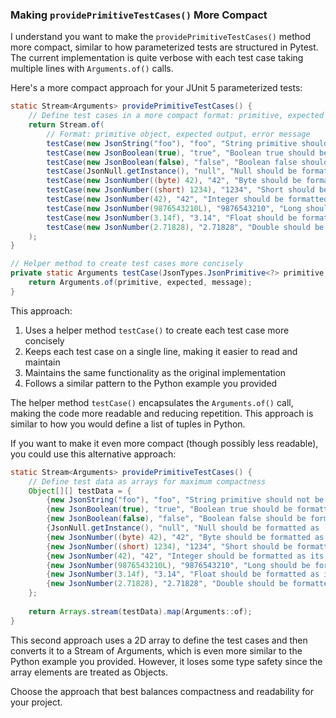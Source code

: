 ### Making `providePrimitiveTestCases()` More Compact

I understand you want to make the `providePrimitiveTestCases()` method more compact, similar to how parameterized tests are structured in Pytest. The current implementation is quite verbose with each test case taking multiple lines with `Arguments.of()` calls.

Here's a more compact approach for your JUnit 5 parameterized tests:

```java
static Stream<Arguments> providePrimitiveTestCases() {
    // Define test cases in a more compact format: primitive, expected output, message
    return Stream.of(
        // Format: primitive object, expected output, error message
        testCase(new JsonString("foo"), "foo", "String primitive should not be quoted with default format"),
        testCase(new JsonBoolean(true), "true", "Boolean true should be formatted as 'true'"),
        testCase(new JsonBoolean(false), "false", "Boolean false should be formatted as 'false'"),
        testCase(JsonNull.getInstance(), "null", "Null should be formatted as 'null'"),
        testCase(new JsonNumber((byte) 42), "42", "Byte should be formatted as its string representation"),
        testCase(new JsonNumber((short) 1234), "1234", "Short should be formatted as its string representation"),
        testCase(new JsonNumber(42), "42", "Integer should be formatted as its string representation"),
        testCase(new JsonNumber(9876543210L), "9876543210", "Long should be formatted as its string representation"),
        testCase(new JsonNumber(3.14f), "3.14", "Float should be formatted as its string representation"),
        testCase(new JsonNumber(2.71828), "2.71828", "Double should be formatted as its string representation")
    );
}

// Helper method to create test cases more concisely
private static Arguments testCase(JsonTypes.JsonPrimitive<?> primitive, String expected, String message) {
    return Arguments.of(primitive, expected, message);
}
```

This approach:

1. Uses a helper method `testCase()` to create each test case more concisely
2. Keeps each test case on a single line, making it easier to read and maintain
3. Maintains the same functionality as the original implementation
4. Follows a similar pattern to the Python example you provided

The helper method `testCase()` encapsulates the `Arguments.of()` call, making the code more readable and reducing repetition. This approach is similar to how you would define a list of tuples in Python.

If you want to make it even more compact (though possibly less readable), you could use this alternative approach:

```java
static Stream<Arguments> providePrimitiveTestCases() {
    // Define test data as arrays for maximum compactness
    Object[][] testData = {
        {new JsonString("foo"), "foo", "String primitive should not be quoted with default format"},
        {new JsonBoolean(true), "true", "Boolean true should be formatted as 'true'"},
        {new JsonBoolean(false), "false", "Boolean false should be formatted as 'false'"},
        {JsonNull.getInstance(), "null", "Null should be formatted as 'null'"},
        {new JsonNumber((byte) 42), "42", "Byte should be formatted as its string representation"},
        {new JsonNumber((short) 1234), "1234", "Short should be formatted as its string representation"},
        {new JsonNumber(42), "42", "Integer should be formatted as its string representation"},
        {new JsonNumber(9876543210L), "9876543210", "Long should be formatted as its string representation"},
        {new JsonNumber(3.14f), "3.14", "Float should be formatted as its string representation"},
        {new JsonNumber(2.71828), "2.71828", "Double should be formatted as its string representation"}
    };
    
    return Arrays.stream(testData).map(Arguments::of);
}
```

This second approach uses a 2D array to define the test cases and then converts it to a Stream of Arguments, which is even more similar to the Python example you provided. However, it loses some type safety since the array elements are treated as Objects.

Choose the approach that best balances compactness and readability for your project.